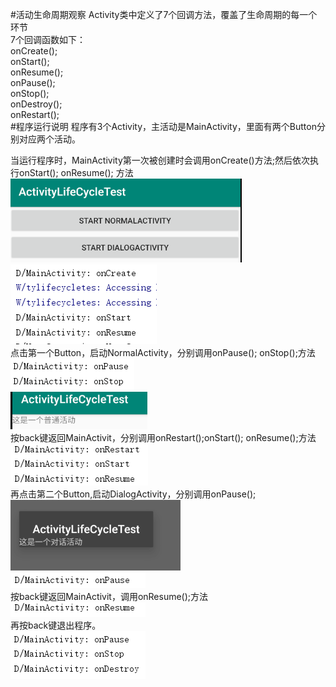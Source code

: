 #活动生命周期观察
Activity类中定义了7个回调方法，覆盖了生命周期的每一个环节  
7个回调函数如下：  
onCreate();  
onStart();  
onResume();  
onPause();  
onStop();  
onDestroy();  
onRestart();  
#程序运行说明
程序有3个Activity，主活动是MainActivity，里面有两个Button分别对应两个活动。  

当运行程序时，MainActivity第一次被创建时会调用onCreate()方法;然后依次执行onStart(); onResume(); 方法    
![启动程序](/ActivicyLifeCycleTest/img/捕获.png)  
![启动程序](/ActivicyLifeCycleTest/img/捕获1.png)   
点击第一个Button，启动NormalActivity，分别调用onPause();  onStop();方法  
![普通活动](/ActivicyLifeCycleTest/img/捕获2.png)   
![普通活动](/ActivicyLifeCycleTest/img/捕获3.png)  
按back键返回MainActivit，分别调用onRestart();onStart(); onResume();方法    
![返回主活动](/ActivicyLifeCycleTest/img/捕获4.png)  
再点击第二个Button,启动DialogActivity，分别调用onPause();  
![对话活动](/ActivicyLifeCycleTest/img/捕获5.png)  
![对话活动](/ActivicyLifeCycleTest/img/捕获6.png)  
按back键返回MainActivit，调用onResume();方法     
![返回主活动](/ActivicyLifeCycleTest/img/捕获8.png)  
再按back键退出程序。  
![退出程序](/ActivicyLifeCycleTest/img/捕获7.png)  

